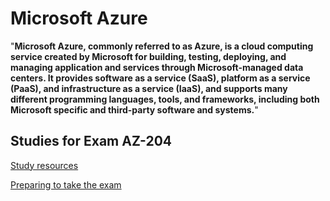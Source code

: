 # Microsoft Azure

"**Microsoft Azure, commonly referred to as Azure, is a cloud computing service created by Microsoft for building, testing, deploying, and managing application and services through Microsoft-managed data centers. It provides software as a service (SaaS), platform as a service (PaaS), and infrastructure as a service (IaaS), and supports many different programming languages, tools, and frameworks, including both Microsoft specific and third-party software and systems.**"

## Studies for Exam AZ-204

[Study resources](./AZ-204/README.md)

[Preparing to take the exam](AZ-204/PreparingToTakeAz204.md)
